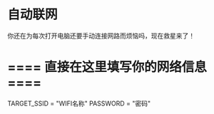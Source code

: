 # 自动联网
你还在为每次打开电脑还要手动连接网路而烦恼吗，现在救星来了！


# ==== 直接在这里填写你的网络信息 ====
TARGET_SSID = "WIFI名称"
PASSWORD = "密码"
